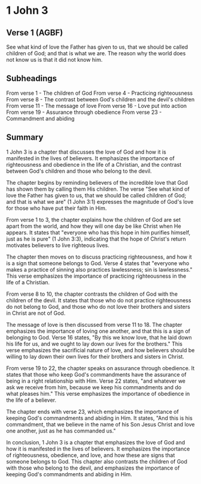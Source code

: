# 1 John 3

## Verse 1 (AGBF)

See what kind of love the Father has given to us, that we should be called children of God; and that is what we are. The reason why the world does not know us is that it did not know him.

## Subheadings

From verse 1 - The children of God
From verse 4 - Practicing righteousness
From verse 8 - The contrast between God's children and the devil's children
From verse 11 - The message of love
From verse 16 - Love put into action
From verse 19 - Assurance through obedience
From verse 23 - Commandment and abiding

## Summary

1 John 3 is a chapter that discusses the love of God and how it is manifested in the lives of believers. It emphasizes the importance of righteousness and obedience in the life of a Christian, and the contrast between God's children and those who belong to the devil.

The chapter begins by reminding believers of the incredible love that God has shown them by calling them His children. The verse "See what kind of love the Father has given to us, that we should be called children of God; and that is what we are" (1 John 3:1) expresses the magnitude of God's love for those who have put their faith in Him.

From verse 1 to 3, the chapter explains how the children of God are set apart from the world, and how they will one day be like Christ when He appears. It states that "everyone who has this hope in him purifies himself, just as he is pure" (1 John 3:3), indicating that the hope of Christ's return motivates believers to live righteous lives.

The chapter then moves on to discuss practicing righteousness, and how it is a sign that someone belongs to God. Verse 4 states that "everyone who makes a practice of sinning also practices lawlessness; sin is lawlessness." This verse emphasizes the importance of practicing righteousness in the life of a Christian.

From verse 8 to 10, the chapter contrasts the children of God with the children of the devil. It states that those who do not practice righteousness do not belong to God, and those who do not love their brothers and sisters in Christ are not of God.

The message of love is then discussed from verse 11 to 18. The chapter emphasizes the importance of loving one another, and that this is a sign of belonging to God. Verse 16 states, "By this we know love, that he laid down his life for us, and we ought to lay down our lives for the brothers." This verse emphasizes the sacrificial nature of love, and how believers should be willing to lay down their own lives for their brothers and sisters in Christ.

From verse 19 to 22, the chapter speaks on assurance through obedience. It states that those who keep God's commandments have the assurance of being in a right relationship with Him. Verse 22 states, "and whatever we ask we receive from him, because we keep his commandments and do what pleases him." This verse emphasizes the importance of obedience in the life of a believer.

The chapter ends with verse 23, which emphasizes the importance of keeping God's commandments and abiding in Him. It states, "And this is his commandment, that we believe in the name of his Son Jesus Christ and love one another, just as he has commanded us."

In conclusion, 1 John 3 is a chapter that emphasizes the love of God and how it is manifested in the lives of believers. It emphasizes the importance of righteousness, obedience, and love, and how these are signs that someone belongs to God. This chapter also contrasts the children of God with those who belong to the devil, and emphasizes the importance of keeping God's commandments and abiding in Him.